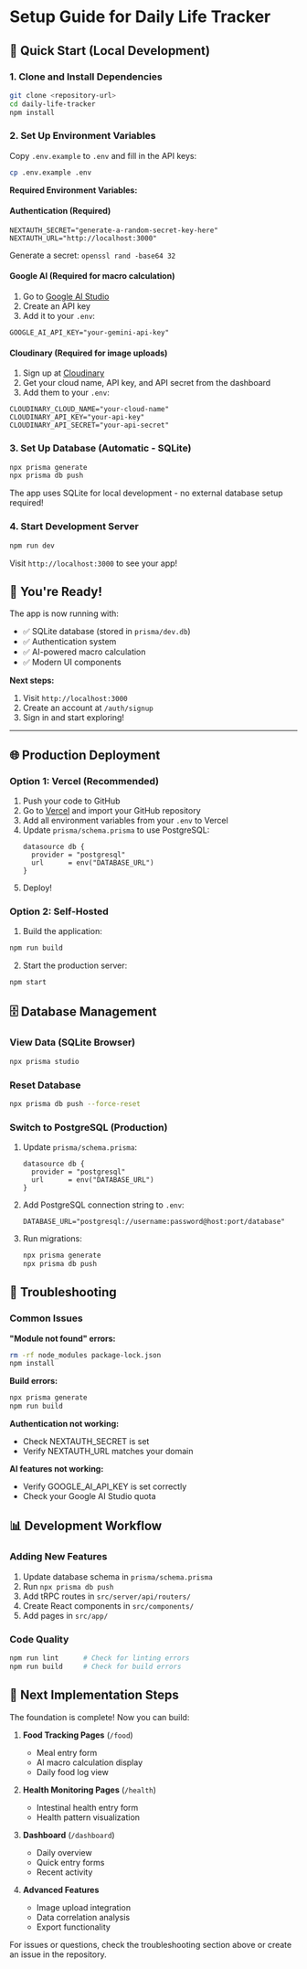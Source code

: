 # Setup Guide for Daily Life Tracker

## 🚀 Quick Start (Local Development)

### 1. Clone and Install Dependencies
```bash
git clone <repository-url>
cd daily-life-tracker
npm install
```

### 2. Set Up Environment Variables
Copy `.env.example` to `.env` and fill in the API keys:

```bash
cp .env.example .env
```

**Required Environment Variables:**

#### Authentication (Required)
```env
NEXTAUTH_SECRET="generate-a-random-secret-key-here"
NEXTAUTH_URL="http://localhost:3000"
```
Generate a secret: `openssl rand -base64 32`

#### Google AI (Required for macro calculation)
1. Go to [Google AI Studio](https://makersuite.google.com/app/apikey)
2. Create an API key
3. Add it to your `.env`:
```env
GOOGLE_AI_API_KEY="your-gemini-api-key"
```

#### Cloudinary (Required for image uploads)
1. Sign up at [Cloudinary](https://cloudinary.com)
2. Get your cloud name, API key, and API secret from the dashboard
3. Add them to your `.env`:
```env
CLOUDINARY_CLOUD_NAME="your-cloud-name"
CLOUDINARY_API_KEY="your-api-key"
CLOUDINARY_API_SECRET="your-api-secret"
```

### 3. Set Up Database (Automatic - SQLite)
```bash
npx prisma generate
npx prisma db push
```

The app uses SQLite for local development - no external database setup required!

### 4. Start Development Server
```bash
npm run dev
```

Visit `http://localhost:3000` to see your app!

## 🎯 **You're Ready!**

The app is now running with:
- ✅ SQLite database (stored in `prisma/dev.db`)
- ✅ Authentication system
- ✅ AI-powered macro calculation
- ✅ Modern UI components

**Next steps:**
1. Visit `http://localhost:3000`
2. Create an account at `/auth/signup`
3. Sign in and start exploring!

---

## 🌐 Production Deployment

### Option 1: Vercel (Recommended)
1. Push your code to GitHub
2. Go to [Vercel](https://vercel.com) and import your GitHub repository
3. Add all environment variables from your `.env` to Vercel
4. Update `prisma/schema.prisma` to use PostgreSQL:
   ```prisma
   datasource db {
     provider = "postgresql"
     url      = env("DATABASE_URL")
   }
   ```
5. Deploy!

### Option 2: Self-Hosted
1. Build the application:
```bash
npm run build
```
2. Start the production server:
```bash
npm start
```

## 🗄️ Database Management

### View Data (SQLite Browser)
```bash
npx prisma studio
```

### Reset Database
```bash
npx prisma db push --force-reset
```

### Switch to PostgreSQL (Production)
1. Update `prisma/schema.prisma`:
   ```prisma
   datasource db {
     provider = "postgresql"
     url      = env("DATABASE_URL")
   }
   ```
2. Add PostgreSQL connection string to `.env`:
   ```env
   DATABASE_URL="postgresql://username:password@host:port/database"
   ```
3. Run migrations:
   ```bash
   npx prisma generate
   npx prisma db push
   ```

## 🔧 Troubleshooting

### Common Issues

**"Module not found" errors:**
```bash
rm -rf node_modules package-lock.json
npm install
```

**Build errors:**
```bash
npx prisma generate
npm run build
```

**Authentication not working:**
- Check NEXTAUTH_SECRET is set
- Verify NEXTAUTH_URL matches your domain

**AI features not working:**
- Verify GOOGLE_AI_API_KEY is set correctly
- Check your Google AI Studio quota

## 📊 Development Workflow

### Adding New Features
1. Update database schema in `prisma/schema.prisma`
2. Run `npx prisma db push`
3. Add tRPC routes in `src/server/api/routers/`
4. Create React components in `src/components/`
5. Add pages in `src/app/`

### Code Quality
```bash
npm run lint      # Check for linting errors
npm run build     # Check for build errors
```

## 🎯 Next Implementation Steps

The foundation is complete! Now you can build:

1. **Food Tracking Pages** (`/food`)
   - Meal entry form
   - AI macro calculation display
   - Daily food log view

2. **Health Monitoring Pages** (`/health`)
   - Intestinal health entry form
   - Health pattern visualization

3. **Dashboard** (`/dashboard`)
   - Daily overview
   - Quick entry forms
   - Recent activity

4. **Advanced Features**
   - Image upload integration
   - Data correlation analysis
   - Export functionality

For issues or questions, check the troubleshooting section above or create an issue in the repository. 